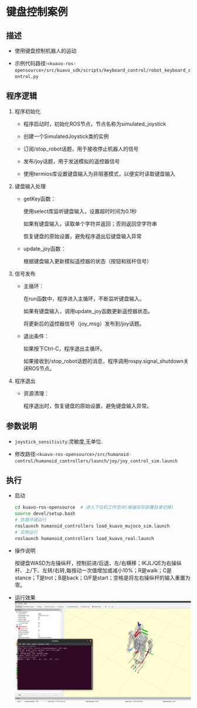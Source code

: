 # 键盘控制案例


## 描述

  - 使用键盘控制机器人的运动
  
  - 示例代码路径:`<kuavo-ros-opensource>/src/kuavo_sdk/scripts/keyboard_control/robot_keyboard_control.py`

## 程序逻辑

1. 程序初始化

    - 程序启动时，初始化ROS节点，节点名称为simulated_joystick

    - 创建一个SimulatedJoystick类的实例

    - 订阅/stop_robot话题，用于接收停止机器人的信号

    - 发布/joy话题，用于发送模拟的遥控器信号

    - 使用termios库设置键盘输入为非阻塞模式，以便实时读取键盘输入

2. 键盘输入处理
    - getKey函数：

      使用select库监听键盘输入，设置超时时间为0.1秒

      如果有键盘输入，读取单个字符并返回；否则返回空字符串

      恢复键盘的原始设置，避免程序退出后键盘输入异常

    - update_joy函数：

      根据键盘输入更新模拟遥控器的状态（按钮和摇杆信号）

3. 信号发布
    - 主循环：

      在run函数中，程序进入主循环，不断监听键盘输入。

      如果有键盘输入，调用update_joy函数更新遥控器状态。

      将更新后的遥控器信号（joy_msg）发布到/joy话题。

    - 退出条件：

      如果按下Ctrl-C，程序退出主循环。

      如果接收到/stop_robot话题的消息，程序调用rospy.signal_shutdown关闭ROS节点。

4. 程序退出

    - 资源清理：

      程序退出时，恢复键盘的原始设置，避免键盘输入异常。


## 参数说明

  - `joystick_sensitivity`:灵敏度,无单位.

  - 修改路径:`<kuavo-ros-opensource>/src/humanoid-control/humanoid_controllers/launch/joy/joy_control_sim.launch`


## 执行

  - 启动
    ```bash
    cd kuavo-ros-opensource  # 进入下位机工作空间(根据实际部署目录切换)
    source devel/setup.bash
    # 仿真环境运行
    roslaunch humanoid_controllers load_kuavo_mujoco_sim.launch 
    # 实物运行
    roslaunch humanoid_controllers load_kuavo_real.launch 
    ```

  - 操作说明
    
    按键盘WASD为左操纵杆，控制前进/后退，左/右横移；IKJL/QE为右操纵杆、上/下、左转/右转,每按动一次值增加或减小10%；R是walk；C是stance；T是trot；B是back；O/F是start；空格是将左右操纵杆的输入重置为零。

  - 运行效果 
    ![键盘控制](images/键盘控制.png)
